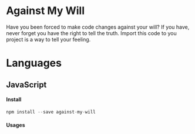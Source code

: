 # Against My Will
Have you been forced to make code changes against your will? If you have, never forget you have the right to tell the truth. Import this code to you project is a way to tell your feeling.

# Languages

## JavaScript

#### Install
```js
npm install --save against-my-will
```

#### Usages

